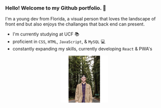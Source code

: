 ### Hello! Welcome to my Github portfolio. 👋

<!--  This is a top secret incrypted message  🤫 -->

I'm a young dev from Florida, a visual person that loves the landscape of front end but also enjoys the challanges that back end can present. 
- I'm currently studying at UCF 📚
- proficient in `CSS`, `HTML`, `JavaScript`, & `MySQL` 💻
- constantly expanding my skills, currently developing `React` & PWA's 




<div>
    <img src="./assets/tyler-1.img.JPG" style="max-width:150px; display: block; margin-left: auto; margin-right: auto;"  >
</div>
